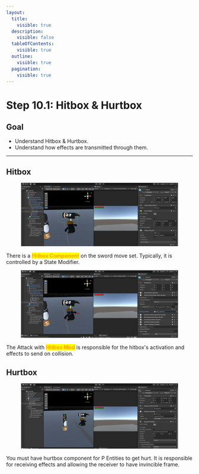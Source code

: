 ```yaml
---
layout:
  title:
    visible: true
  description:
    visible: false
  tableOfContents:
    visible: true
  outline:
    visible: true
  pagination:
    visible: true
---
```


# Step 10.1: Hitbox & Hurtbox

## Goal

* Understand Hitbox & Hurtbox.
* Understand how effects are transmitted through them.

***

## Hitbox

<figure><img src="../../../.gitbook/assets/image (28).png" alt=""><figcaption></figcaption></figure>

There is a <mark style="color:orange;">**Hitbox Component**</mark> on the sword move set. Typically, it is controlled by a State Modifier.

<figure><img src="../../../.gitbook/assets/image (29).png" alt=""><figcaption></figcaption></figure>

The Attack with <mark style="color:orange;">**Hitbox Mod**</mark> is responsible for the hitbox's activation and effects to send on collision.

## Hurtbox

<figure><img src="../../../.gitbook/assets/image (30).png" alt=""><figcaption></figcaption></figure>

You must have hurtbox component for P Entities to get hurt. It is responsible for receiving effects and allowing the receiver to have invincible frame.

